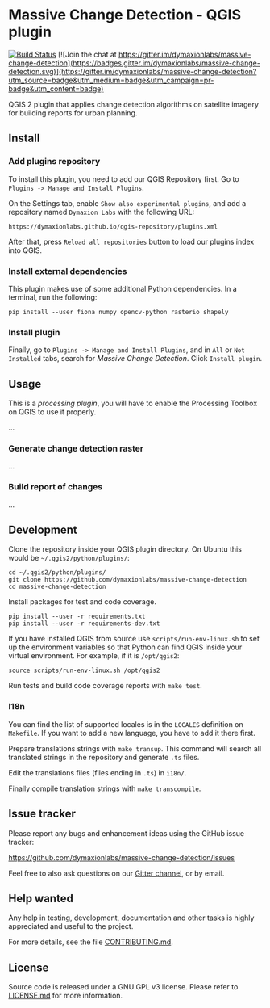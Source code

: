 # Massive Change Detection - QGIS plugin

[![Build Status](https://travis-ci.org/dymaxionlabs/massive-change-detection.svg?branch=master)](https://travis-ci.org/dymaxionlabs/massive-change-detection)
[![Join the chat at https://gitter.im/dymaxionlabs/massive-change-detection](https://badges.gitter.im/dymaxionlabs/massive-change-detection.svg)](https://gitter.im/dymaxionlabs/massive-change-detection?utm_source=badge&utm_medium=badge&utm_campaign=pr-badge&utm_content=badge)

QGIS 2 plugin that applies change detection algorithms on satellite imagery for
building reports for urban planning.


## Install

### Add plugins repository

To install this plugin, you need to add our QGIS Repository first.  Go to
`Plugins -> Manage and Install Plugins`.

On the Settings tab, enable `Show also experimental plugins`, and add a
repository named `Dymaxion Labs` with the following URL:

```
https://dymaxionlabs.github.io/qgis-repository/plugins.xml
```

After that, press `Reload all repositories` button to load our plugins index
into QGIS.

### Install external dependencies

This plugin makes use of some additional Python dependencies. In a terminal,
run the following:

```
pip install --user fiona numpy opencv-python rasterio shapely
```

### Install plugin

Finally, go to `Plugins -> Manage and Install Plugins`, and in `All` or `Not
Installed` tabs, search for *Massive Change Detection*.  Click `Install
plugin`.

## Usage

This is a *processing plugin*, you will have to enable the Processing Toolbox
on QGIS to use it properly.

...

### Generate change detection raster

...

### Build report of changes

...


## Development

Clone the repository inside your QGIS plugin directory.  On Ubuntu this would
be `~/.qgis2/python/plugins/`:

```
cd ~/.qgis2/python/plugins/
git clone https://github.com/dymaxionlabs/massive-change-detection
cd massive-change-detection
```

Install packages for test and code coverage.

```
pip install --user -r requirements.txt
pip install --user -r requirements-dev.txt
```

If you have installed QGIS from source use `scripts/run-env-linux.sh` to set up
the environment variables so that Python can find QGIS inside your virtual
environment.  For example, if it is `/opt/qgis2`:

```
source scripts/run-env-linux.sh /opt/qgis2
```

Run tests and build code coverage reports with `make test`.

### I18n

You can find the list of supported locales is in the `LOCALES` definition on
`Makefile`. If you want to add a new language, you have to add it there first.

Prepare translations strings with `make transup`. This command will search all
translated strings in the repository and generate `.ts` files.

Edit the translations files (files ending in `.ts`) in `i18n/`.

Finally compile translation strings with `make transcompile`.


## Issue tracker

Please report any bugs and enhancement ideas using the GitHub issue tracker:

  https://github.com/dymaxionlabs/massive-change-detection/issues

Feel free to also ask questions on our [Gitter
channel](https://gitter.im/dymaxionlabs/massive-change-detection), or by email.


## Help wanted

Any help in testing, development, documentation and other tasks is highly
appreciated and useful to the project.

For more details, see the file [CONTRIBUTING.md](CONTRIBUTING.md).


## License

Source code is released under a GNU GPL v3 license.  Please refer to
[LICENSE.md](LICENSE.md) for more information.
